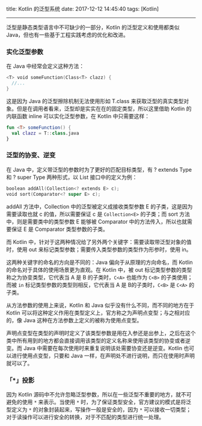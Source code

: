 title: Kotlin 的泛型系统
date: 2017-12-12 14:45:40
tags: [Kotlin]

---

泛型是静态类型语言中不可缺少的一部分，Kotlin 的泛型定义和使用都类似 Java，但也有一些基于工程实践考虑的优化和改进。

<!-- more -->

### 实化泛型参数

在 Java 中经常会定义这种方法：

```kotlin
<T> void someFunction(Class<T> clazz) {
  //...
}
```

这是因为 Java 的泛型擦除机制无法使用形如 T.class 来获取泛型的真实类型对象。但是在调用者看来，泛型却是实实在在的固定类型，所以这里借助 Kotlin 的内联函数 inline 可以实化泛型参数，在 Kotlin 中只需要这样：

```kotlin
fun <T> someFunction() {
  val clazz = T::class.java 
}
```

### 泛型的协变、逆变

在 Java 中，定义带泛型的参数时为了更好的匹配目标类型，有 ? extends Type 和 ? super Type 两种形式，以 List<E> 接口中的定义为例：

```kotlin
boolean addAll(Collection<? extends E> c);
void sort(Comparator<? super E> c);
```

addAll 方法中，Collection 中的泛型被定义成接收类型参数 E 的子类，这是因为需要读取也就 c 的值，所以需要保证 c 是 `Collection<E>` 的子类；而 sort 方法中，则是需要类中的类型参数 E 能够被 Comparator 中的方法传入，所以也就需要保证 E 是 Comparator 类型参数的子类。

而 Kotlin 中，针对于这两种情况给了另外两个关键字：需要读取带泛型对象的值时，使用 out 来标记类型参数；需要传入类型参数的类型作为形参时，使用 in。

这两种关键字的命名的方向是不同的：Java 偏向于从原理的方向命名，而 Kotlin 的命名对于具体的使用场景更为直观。在 Kotlin 中，被 out 标记类型参数的类型称之为协变类型，它代表当 A 是 B 的子类时，`C<A>` 也能作为 `C<B>` 的子类使用；而被 `in` 标记类型参数的类型则相反，它代表当 A 是 B的子类时，`C<B>` 是 `C<A>` 的子类。

从方法参数的使用上来说，Kotlin 和 Java 似乎没有什么不同，而不同的地方在于 Kotlin 可以将这种定义作用在类型定义上，官方称之为声明点变型；与之相对应的，像 Java 这种在方法参数上定义的被称为使用点变型。

声明点变型在类型的声明时定义了该类型参数是用在入参还是出参上，之后在这个类中所有用到的地方都会直接调用该类型的定义名称来使用该类型的协变或者逆变。而 Java 中需要在每次使用时来重复说明该处需要协变还是逆变。Kotlin 也可以进行使用点变型，只要和 Java 一样，在声明处不进行说明，而只在使用时声明就可以了。

### 「*」投影

因为 Kotlin 源码中不允许忽略泛型参数，所以在一些泛型不重要的地方，就不可避免的使用 `*` 来表示。当使用 `*` 时，为了保证类型安全，官方建议的模式是将泛型定义为 `*` 的对象封装起来，写操作一般是安全的，因为 `*` 可以接收一切类型；对于读操作可以进行安全的转换，对于不匹配的类型进行统一处理。


